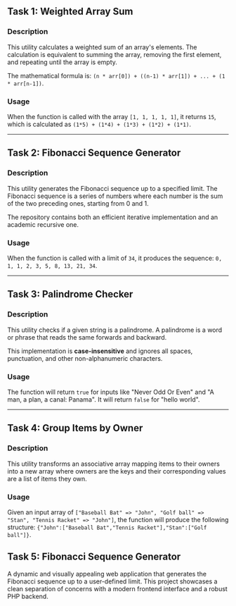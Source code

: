 ## Task 1: Weighted Array Sum

### Description
This utility calculates a weighted sum of an array's elements. The calculation is equivalent to summing the array, removing the first element, and repeating until the array is empty.

The mathematical formula is: `(n * arr[0]) + ((n-1) * arr[1]) + ... + (1 * arr[n-1])`.

### Usage
When the function is called with the array `[1, 1, 1, 1, 1]`, it returns `15`, which is calculated as `(1*5) + (1*4) + (1*3) + (1*2) + (1*1)`.

---

## Task 2: Fibonacci Sequence Generator

### Description
This utility generates the Fibonacci sequence up to a specified limit. The Fibonacci sequence is a series of numbers where each number is the sum of the two preceding ones, starting from 0 and 1.

The repository contains both an efficient iterative implementation and an academic recursive one.

### Usage
When the function is called with a limit of `34`, it produces the sequence: `0, 1, 1, 2, 3, 5, 8, 13, 21, 34`.

---

## Task 3: Palindrome Checker

### Description
This utility checks if a given string is a palindrome. A palindrome is a word or phrase that reads the same forwards and backward.

This implementation is **case-insensitive** and ignores all spaces, punctuation, and other non-alphanumeric characters.

### Usage
The function will return `true` for inputs like "Never Odd Or Even" and "A man, a plan, a canal: Panama". It will return `false` for "hello world".

---

## Task 4: Group Items by Owner

### Description
This utility transforms an associative array mapping items to their owners into a new array where owners are the keys and their corresponding values are a list of items they own.

### Usage
Given an input array of `["Baseball Bat" => "John", "Golf ball" => "Stan", "Tennis Racket" => "John"]`, the function will produce the following structure: `{"John":["Baseball Bat","Tennis Racket"],"Stan":["Golf ball"]}`.

## Task 5: Fibonacci Sequence Generator
A dynamic and visually appealing web application that generates the Fibonacci sequence up to a user-defined limit. This project showcases a clean separation of concerns with a modern frontend interface and a robust PHP backend.